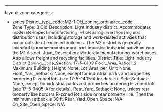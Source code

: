 ---
layout: zone
categories: 
  - zones
District_type_code: M2-1
Old_zoning_ordinance_code: 
Zone_Type: 3
Old_Description: Light Industry district. Accommodates moderate-impact manufacturing, wholesaling, warehousing and distribution uses, including storage and work-related activities that occur outside of enclosed buildings. The M2 district is generally intended to accommodate more land-intensive industrial activities than the M1 district.
Juan_Description: Moderate manufacturing, warehouses. Also allows freight and recycling facilities.
District_Title: Light Industry District
Zoning_Code_Section: 17-5-0103
Floor_Area_Ratio: 1.2
Maximum_Building_Height: None.
Lot_Area_per_Unit: None.
Front_Yard_Setback: None, except for industrial parks and properties bordering R-zoned lots (see 17-5-0405-A for details).
Side_Setback: None, except for industrial parks and properties bordering R-zoned lots (see 17-5-0405-A for details).
Rear_Yard_Setback: None, unless rear property line borders R-zoned lot's side or rear property line. Then the minimum setback is 30 ft.
Rear_Yard_Open_Space: N/A
On_Site_Open_Space: N/A
